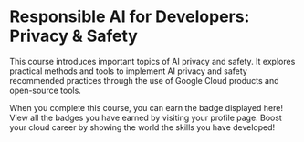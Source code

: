 # Responsible AI for Developers: Privacy & Safety

This course introduces important topics of AI privacy and safety. It explores practical methods and tools to implement AI privacy and safety recommended practices through the use of Google Cloud products and open-source tools.

When you complete this course, you can earn the badge displayed here! View all the badges you have earned by visiting your profile page. Boost your cloud career by showing the world the skills you have developed!
